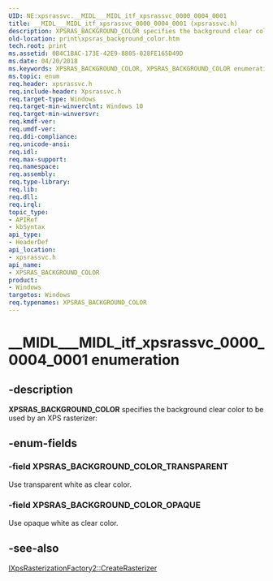 ```yaml
---
UID: NE:xpsrassvc.__MIDL___MIDL_itf_xpsrassvc_0000_0004_0001
title: __MIDL___MIDL_itf_xpsrassvc_0000_0004_0001 (xpsrassvc.h)
description: XPSRAS_BACKGROUND_COLOR specifies the background clear color to be used by an XPS rasterizer.
old-location: print\xpsras_background_color.htm
tech.root: print
ms.assetid: 0B4C1BAC-173E-42E9-8805-028FE165D49D
ms.date: 04/20/2018
ms.keywords: XPSRAS_BACKGROUND_COLOR, XPSRAS_BACKGROUND_COLOR enumeration [Print Devices], XPSRAS_BACKGROUND_COLOR_OPAQUE, XPSRAS_BACKGROUND_COLOR_TRANSPARENT, __MIDL___MIDL_itf_xpsrassvc_0000_0004_0001, print.xpsras_background_color, xpsrassvc/XPSRAS_BACKGROUND_COLOR, xpsrassvc/XPSRAS_BACKGROUND_COLOR_OPAQUE, xpsrassvc/XPSRAS_BACKGROUND_COLOR_TRANSPARENT
ms.topic: enum
req.header: xpsrassvc.h
req.include-header: Xpsrassvc.h
req.target-type: Windows
req.target-min-winverclnt: Windows 10
req.target-min-winversvr: 
req.kmdf-ver: 
req.umdf-ver: 
req.ddi-compliance: 
req.unicode-ansi: 
req.idl: 
req.max-support: 
req.namespace: 
req.assembly: 
req.type-library: 
req.lib: 
req.dll: 
req.irql: 
topic_type:
- APIRef
- kbSyntax
api_type:
- HeaderDef
api_location:
- xpsrassvc.h
api_name:
- XPSRAS_BACKGROUND_COLOR
product:
- Windows
targetos: Windows
req.typenames: XPSRAS_BACKGROUND_COLOR
---
```


# __MIDL___MIDL_itf_xpsrassvc_0000_0004_0001 enumeration


## -description


<b>XPSRAS_BACKGROUND_COLOR</b> specifies the background clear color to be used by an XPS rasterizer:


## -enum-fields




### -field XPSRAS_BACKGROUND_COLOR_TRANSPARENT

Use transparent white as clear color.


### -field XPSRAS_BACKGROUND_COLOR_OPAQUE

Use opaque white as clear color.


## -see-also




<a href="https://msdn.microsoft.com/C31681A0-17C6-4255-9068-7486A2101AB7">IXpsRasterizationFactory2::CreateRasterizer</a>
 

 

